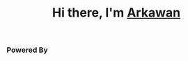 <h1 align="center">Hi there, I'm <a href="https://www.selfblog.my.id/" target="_blank">Arkawan</a></h1>

<br />

<h3>Powered By</h3>
<p align="center">
  <a href="https://citrahost.com"><img src="https://github.com/ariesawan/pic-citra/blob/main/logo%20citrahos%201t.png" alt=""></img></a>
</p>
